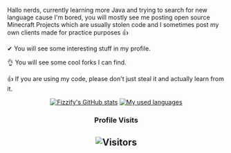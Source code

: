 Hallo nerds, currently learning more Java and trying to search for new language cause I'm bored, you will mostly see me posting open source Minecraft Projects which are usually stolen code and I sometimes post my own clients made for practice purposes 👍

✔ You will see some interesting stuff in my profile.

👌 You will see some cool forks I can find.

👍 If you are using my code, please don't just steal it and actually learn from it.


<!--END_SECTION:waka-->
<div align="center">
	
[![Fizzify's GitHub stats](https://github-readme-stats.vercel.app/api?username=Fizzify&show_icons=true&title_color=fff&icon_color=79ff97&text_color=9f9f9f&bg_color=151515&count_private=true)](https://github.com/Fizzify) 
[![My used languages](https://github-readme-stats.vercel.app/api/top-langs/?username=Fizzify&layout=compact&show_icons=true&title_color=fff&icon_color=79ff97&text_color=9f9f9f&bg_color=151515&count_private=true&langs_count=6)](https://github.com/PaceSkids)
### Profile Visits 

![Visitors](https://komarev.com/ghpvc/?username=Fizzify&color=blueviolet)
---

</details>
